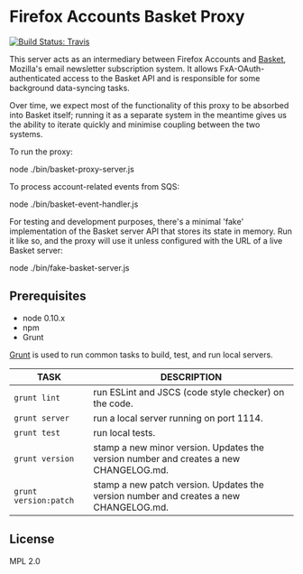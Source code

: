 # Firefox Accounts Basket Proxy

[![Build Status: Travis](https://travis-ci.org/mozilla/fxa-basket-proxy.svg?branch=master)](https://travis-ci.org/mozilla/fxa-basket-proxy)

This server acts as an intermediary between Firefox Accounts and
[Basket](http://basket.readthedocs.org/en/latest/), Mozilla's email newsletter
subscription system.  It allows FxA-OAuth-authenticated access to the Basket API
and is responsible for some background data-syncing tasks.

Over time, we expect most of the functionality of this proxy to be absorbed
into Basket itself; running it as a separate system in the meantime gives us
the ability to iterate quickly and minimise coupling between the two systems.

To run the proxy:

  node ./bin/basket-proxy-server.js

To process account-related events from SQS:

  node ./bin/basket-event-handler.js

For testing and development purposes, there's a minimal 'fake' implementation
of the Basket server API that stores its state in memory.  Run it like so,
and the proxy will use it unless configured with the URL of a live Basket
server:

  node ./bin/fake-basket-server.js

## Prerequisites
* node 0.10.x
* npm
* Grunt

[Grunt](http://gruntjs.com/) is used to run common tasks to build, test, and run local servers.

| TASK | DESCRIPTION |
|------|-------------|
| `grunt lint` | run ESLint and JSCS (code style checker) on the code. |
| `grunt server` | run a local server running on port 1114. |
| `grunt test` | run local tests. |
| `grunt version` | stamp a new minor version. Updates the version number and creates a new CHANGELOG.md. |
| `grunt version:patch` | stamp a new patch version. Updates the version number and creates a new CHANGELOG.md. |

## License

MPL 2.0
